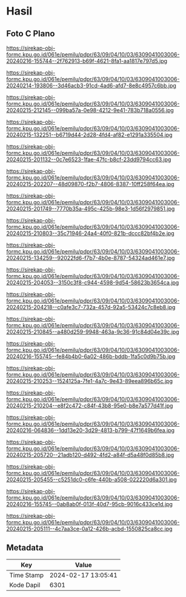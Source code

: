 # Hasil

## Foto C Plano

https://sirekap-obj-formc.kpu.go.id/061e/pemilu/pdpr/63/09/04/10/03/6309041003006-20240216-155744--2f762913-b69f-4621-8fa1-aa1817e797d5.jpg

https://sirekap-obj-formc.kpu.go.id/061e/pemilu/pdpr/63/09/04/10/03/6309041003006-20240214-193806--3d46acb3-91cd-4ad6-afd7-8e8c4957c6bb.jpg

https://sirekap-obj-formc.kpu.go.id/061e/pemilu/pdpr/63/09/04/10/03/6309041003006-20240215-212145--099ba57a-0e98-4212-9e41-783b718a0556.jpg

https://sirekap-obj-formc.kpu.go.id/061e/pemilu/pdpr/63/09/04/10/03/6309041003006-20240215-132251--b6719d44-2d28-4fd4-af82-e1291a335504.jpg

https://sirekap-obj-formc.kpu.go.id/061e/pemilu/pdpr/63/09/04/10/03/6309041003006-20240215-201132--0c7e6523-1fae-47fc-b8cf-23dd9794cc63.jpg

https://sirekap-obj-formc.kpu.go.id/061e/pemilu/pdpr/63/09/04/10/03/6309041003006-20240215-202207--48d09870-f2b7-4806-8387-10ff258f64ea.jpg

https://sirekap-obj-formc.kpu.go.id/061e/pemilu/pdpr/63/09/04/10/03/6309041003006-20240215-201749--7770b35a-495c-425b-98e3-1d56f2979851.jpg

https://sirekap-obj-formc.kpu.go.id/061e/pemilu/pdpr/63/09/04/10/03/6309041003006-20240215-210803--35c71946-24a4-40f0-821b-dccc82bf4b2e.jpg

https://sirekap-obj-formc.kpu.go.id/061e/pemilu/pdpr/63/09/04/10/03/6309041003006-20240215-134259--92022fd6-f7b7-4b0e-8787-54324ad461e7.jpg

https://sirekap-obj-formc.kpu.go.id/061e/pemilu/pdpr/63/09/04/10/03/6309041003006-20240215-204053--3150c3f8-c944-4598-9d54-58623b3654ca.jpg

https://sirekap-obj-formc.kpu.go.id/061e/pemilu/pdpr/63/09/04/10/03/6309041003006-20240215-204218--c0afe3c7-732a-457d-92a5-53424c7c8eb8.jpg

https://sirekap-obj-formc.kpu.go.id/061e/pemilu/pdpr/63/09/04/10/03/6309041003006-20240215-210845--a480d259-9948-463a-9c36-91c84d04e39c.jpg

https://sirekap-obj-formc.kpu.go.id/061e/pemilu/pdpr/63/09/04/10/03/6309041003006-20240216-155745--fe84b4b0-6a02-486b-bddb-1fa5c0d9b75b.jpg

https://sirekap-obj-formc.kpu.go.id/061e/pemilu/pdpr/63/09/04/10/03/6309041003006-20240215-210253--1524125a-7fe1-4a7c-9e43-89eea896b65c.jpg

https://sirekap-obj-formc.kpu.go.id/061e/pemilu/pdpr/63/09/04/10/03/6309041003006-20240215-210204--e8f2c472-c84f-43b8-95e0-b8e7a577d41f.jpg

https://sirekap-obj-formc.kpu.go.id/061e/pemilu/pdpr/63/09/04/10/03/6309041003006-20240216-064836--1dd13e20-3d29-4813-b799-47f1649b6fea.jpg

https://sirekap-obj-formc.kpu.go.id/061e/pemilu/pdpr/63/09/04/10/03/6309041003006-20240215-205720--21adb120-d492-4fd2-a84f-d5a48f0d85b8.jpg

https://sirekap-obj-formc.kpu.go.id/061e/pemilu/pdpr/63/09/04/10/03/6309041003006-20240215-205455--c5251dc0-c6fe-440b-a508-022220d6a301.jpg

https://sirekap-obj-formc.kpu.go.id/061e/pemilu/pdpr/63/09/04/10/03/6309041003006-20240216-155745--0ab8ab0f-013f-40d7-95cb-9016c433ce1d.jpg

https://sirekap-obj-formc.kpu.go.id/061e/pemilu/pdpr/63/09/04/10/03/6309041003006-20240215-205111--4c7aa3ce-0a12-426b-acbd-1550825ca8cc.jpg


## Metadata

| Key        | Value               |
| ---------- | ------------------- |
| Time Stamp | 2024-02-17 13:05:41 |
| Kode Dapil | 6301                |



